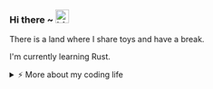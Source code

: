 ### Hi there ~ <img src="https://user-images.githubusercontent.com/1303154/88677602-1635ba80-d120-11ea-84d8-d263ba5fc3c0.gif" width="24px" alt="hi">

There is a land where I share toys and have a break.

I'm currently learning Rust.

<details>
<summary>⚡️ More about my coding life</summary>
<br />

<!--START_SECTION:waka-->
![Code Time](http://img.shields.io/badge/Code%20Time-0%20secs-blue)

![Profile Views](http://img.shields.io/badge/Profile%20Views-0-blue)

**🐱 My GitHub Data** 

> 📦 254.6 kB Used in GitHub's Storage 
 > 
> 🏆 63 Contributions in the Year 2025
 > 
> 🚫 Not Opted to Hire
 > 
> 📜 12 Public Repositories 
 > 
> 🔑 12 Private Repositories 
 > 
**I'm an Early 🐤** 

```text
🌞 Morning                67 commits          ██████░░░░░░░░░░░░░░░░░░░   22.26 % 
🌆 Daytime                131 commits         ███████████░░░░░░░░░░░░░░   43.52 % 
🌃 Evening                73 commits          ██████░░░░░░░░░░░░░░░░░░░   24.25 % 
🌙 Night                  30 commits          ██░░░░░░░░░░░░░░░░░░░░░░░   09.97 % 
```
📅 **I'm Most Productive on Friday** 

```text
Monday                   32 commits          ███░░░░░░░░░░░░░░░░░░░░░░   10.63 % 
Tuesday                  66 commits          █████░░░░░░░░░░░░░░░░░░░░   21.93 % 
Wednesday                34 commits          ███░░░░░░░░░░░░░░░░░░░░░░   11.30 % 
Thursday                 36 commits          ███░░░░░░░░░░░░░░░░░░░░░░   11.96 % 
Friday                   74 commits          ██████░░░░░░░░░░░░░░░░░░░   24.58 % 
Saturday                 33 commits          ███░░░░░░░░░░░░░░░░░░░░░░   10.96 % 
Sunday                   26 commits          ██░░░░░░░░░░░░░░░░░░░░░░░   08.64 % 
```


📊 **This Week I Spent My Time On** 

```text
🕑︎ Time Zone: Asia/Shanghai

💬 Programming Languages: 
No Activity Tracked This Week

🔥 Editors: 
No Activity Tracked This Week

🐱‍💻 Projects: 
No Activity Tracked This Week

💻 Operating System: 
No Activity Tracked This Week
```

**I Mostly Code in Python** 

```text
Shell                    2 repos             ██░░░░░░░░░░░░░░░░░░░░░░░   09.52 % 
JavaScript               2 repos             ██░░░░░░░░░░░░░░░░░░░░░░░   09.52 % 
Rust                     2 repos             ██░░░░░░░░░░░░░░░░░░░░░░░   09.52 % 
Just                     1 repo              █░░░░░░░░░░░░░░░░░░░░░░░░   04.76 % 
C#                       1 repo              █░░░░░░░░░░░░░░░░░░░░░░░░   04.76 % 
```




 Last Updated on 22/04/2025 18:55:29 UTC
<!--END_SECTION:waka-->

![Top Langs](https://github-readme-stats.vercel.app/api/top-langs/?username=gitduk&layout=compact&hide=css,html)

![gitduk's github stats](https://github-readme-stats.vercel.app/api?username=gitduk&count_private=true&show_icons=true&theme=onedark)
</details>
